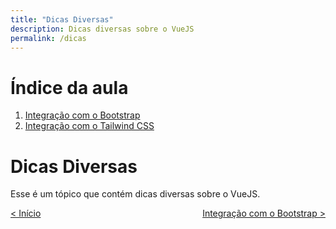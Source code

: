 ```yaml
---
title: "Dicas Diversas"
description: Dicas diversas sobre o VueJS
permalink: /dicas
---
```

# Índice da aula
1. [Integração com o Bootstrap](dicas/integracao-bootstrap.html)
2. [Integração com o Tailwind CSS](dicas/integracao-tailwind.html)

# Dicas Diversas
Esse é um tópico que contém dicas diversas sobre o VueJS.

<span style="display: flex; justify-content: space-between;"><span>[&lt; Início](. "Início")</span> <span>[Integração com o Bootstrap &gt;](dicas/integracao-bootstrap.html "Próximo")</span></span>
